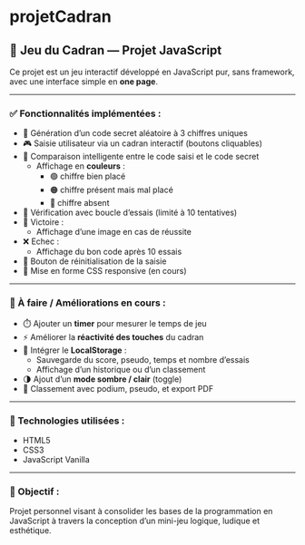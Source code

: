 # projetCadran

## 🧩 Jeu du Cadran — Projet JavaScript

Ce projet est un jeu interactif développé en JavaScript pur, sans framework, avec une interface simple en **one page**.

---

### ✅ Fonctionnalités implémentées :

- 🎲 Génération d’un code secret aléatoire à 3 chiffres uniques
- 🎮 Saisie utilisateur via un cadran interactif (boutons cliquables)
- 🧠 Comparaison intelligente entre le code saisi et le code secret
  - Affichage en **couleurs** : 
    - 🟢 chiffre bien placé
    - 🟠 chiffre présent mais mal placé
    - 🔴 chiffre absent
- 🔁 Vérification avec boucle d’essais (limité à 10 tentatives)
- 🏁 Victoire :
  - Affichage d’une image en cas de réussite
- ❌ Echec :
  - Affichage du bon code après 10 essais
- 🔄 Bouton de réinitialisation de la saisie
- 🎨 Mise en forme CSS responsive (en cours)

---

### 🚧 À faire / Améliorations en cours :

- ⏱️ Ajouter un **timer** pour mesurer le temps de jeu
- ⚡ Améliorer la **réactivité des touches** du cadran
- 💾 Intégrer le **LocalStorage** :
  - Sauvegarde du score, pseudo, temps et nombre d’essais
  - Affichage d’un historique ou d’un classement
- 🌗 Ajout d’un **mode sombre / clair** (toggle)
- 🏅 Classement avec podium, pseudo, et export PDF

---

### 📁 Technologies utilisées :
- HTML5
- CSS3
- JavaScript Vanilla

---

### 📌 Objectif :
Projet personnel visant à consolider les bases de la programmation en JavaScript à travers la conception d’un mini-jeu logique, ludique et esthétique.


